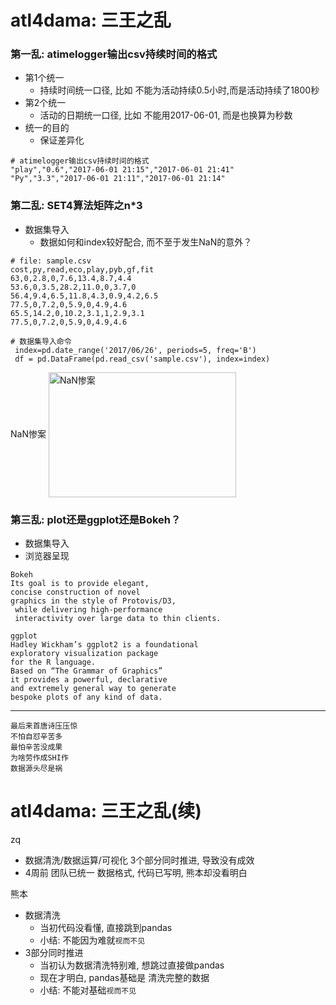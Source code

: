# atl4dama: 三王之乱

### 第一乱: atimelogger输出csv持续时间的格式
- 第1个统一
  + 持续时间统一口径, 比如 不能为活动持续0.5小时,而是活动持续了1800秒
- 第2个统一
  + 活动的日期统一口径, 比如 不能用2017-06-01, 而是也换算为秒数
- 统一的目的
  + 保证差异化
 
```
# atimelogger输出csv持续时间的格式
"play","0.6","2017-06-01 21:15","2017-06-01 21:41"
"Py","3.3","2017-06-01 21:11","2017-06-01 21:14"
```

### 第二乱: SET4算法矩阵之n*3

- 数据集导入
  + 数据如何和index较好配合, 而不至于发生NaN的意外？
```
# file: sample.csv
cost,py,read,eco,play,pyb,gf,fit
63,0,2.8,0,7.6,13.4,8.7,4.4
53.6,0,3.5,28.2,11.0,0,3.7,0
56.4,9.4,6.5,11.8,4.3,0.9,4.2,6.5
77.5,0,7.2,0,5.9,0,4.9,4.6
65.5,14.2,0,10.2,3.1,1,2.9,3.1
77.5,0,7.2,0,5.9,0,4.9,4.6
```

```
# 数据集导入命令
 index=pd.date_range('2017/06/26', periods=5, freq='B')
 df = pd.DataFrame(pd.read_csv('sample.csv'), index=index)
```

NaN惨案
<img src="https://user-images.githubusercontent.com/19412465/27953309-e301b8a6-633d-11e7-878c-3c88639a660c.png" width = "300" height = "200" alt="NaN惨案" align=center />


### 第三乱: plot还是ggplot还是Bokeh？

- 数据集导入
- 浏览器呈现

```
Bokeh
Its goal is to provide elegant, 
concise construction of novel 
graphics in the style of Protovis/D3,
 while delivering high-performance 
 interactivity over large data to thin clients.

ggplot
Hadley Wickham’s ggplot2 is a foundational 
exploratory visualization package 
for the R language. 
Based on “The Grammar of Graphics” 
it provides a powerful, declarative 
and extremely general way to generate 
bespoke plots of any kind of data. 
```

----

```
最后来首唐诗压压惊
不怕自怼辛苦多
最怕辛苦没成果
为啥劳作成SHI作
数据源头尽是祸
```


# atl4dama: 三王之乱(续)

zq
- 数据清洗/数据运算/可视化 3个部分同时推进, 导致没有成效
- 4周前 团队已统一 数据格式, 代码已写明, 熊本却没看明白

熊本
- 数据清洗
  + 当初代码没看懂, 直接跳到pandas
  + 小结: 不能因为难就`视而不见`
- 3部分同时推进
  + 当初认为数据清洗特别难, 想跳过直接做pandas
  + 现在才明白, pandas基础是 清洗完整的数据
  + 小结: 不能对基础`视而不见`
